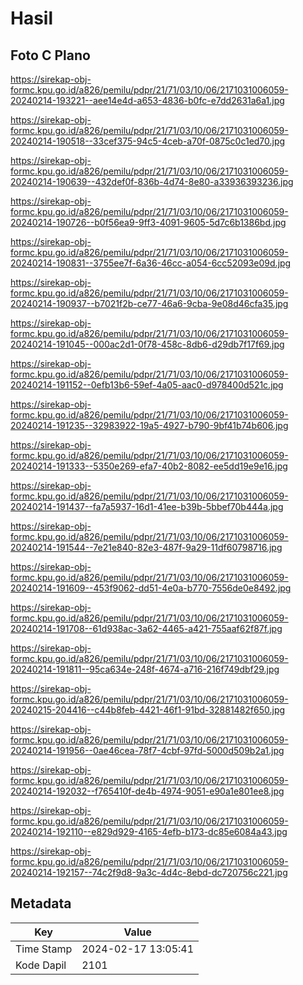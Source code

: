 # Hasil

## Foto C Plano

https://sirekap-obj-formc.kpu.go.id/a826/pemilu/pdpr/21/71/03/10/06/2171031006059-20240214-193221--aee14e4d-a653-4836-b0fc-e7dd2631a6a1.jpg

https://sirekap-obj-formc.kpu.go.id/a826/pemilu/pdpr/21/71/03/10/06/2171031006059-20240214-190518--33cef375-94c5-4ceb-a70f-0875c0c1ed70.jpg

https://sirekap-obj-formc.kpu.go.id/a826/pemilu/pdpr/21/71/03/10/06/2171031006059-20240214-190639--432def0f-836b-4d74-8e80-a33936393236.jpg

https://sirekap-obj-formc.kpu.go.id/a826/pemilu/pdpr/21/71/03/10/06/2171031006059-20240214-190726--b0f56ea9-9ff3-4091-9605-5d7c6b1386bd.jpg

https://sirekap-obj-formc.kpu.go.id/a826/pemilu/pdpr/21/71/03/10/06/2171031006059-20240214-190831--3755ee7f-6a36-46cc-a054-6cc52093e09d.jpg

https://sirekap-obj-formc.kpu.go.id/a826/pemilu/pdpr/21/71/03/10/06/2171031006059-20240214-190937--b7021f2b-ce77-46a6-9cba-9e08d46cfa35.jpg

https://sirekap-obj-formc.kpu.go.id/a826/pemilu/pdpr/21/71/03/10/06/2171031006059-20240214-191045--000ac2d1-0f78-458c-8db6-d29db7f17f69.jpg

https://sirekap-obj-formc.kpu.go.id/a826/pemilu/pdpr/21/71/03/10/06/2171031006059-20240214-191152--0efb13b6-59ef-4a05-aac0-d978400d521c.jpg

https://sirekap-obj-formc.kpu.go.id/a826/pemilu/pdpr/21/71/03/10/06/2171031006059-20240214-191235--32983922-19a5-4927-b790-9bf41b74b606.jpg

https://sirekap-obj-formc.kpu.go.id/a826/pemilu/pdpr/21/71/03/10/06/2171031006059-20240214-191333--5350e269-efa7-40b2-8082-ee5dd19e9e16.jpg

https://sirekap-obj-formc.kpu.go.id/a826/pemilu/pdpr/21/71/03/10/06/2171031006059-20240214-191437--fa7a5937-16d1-41ee-b39b-5bbef70b444a.jpg

https://sirekap-obj-formc.kpu.go.id/a826/pemilu/pdpr/21/71/03/10/06/2171031006059-20240214-191544--7e21e840-82e3-487f-9a29-11df60798716.jpg

https://sirekap-obj-formc.kpu.go.id/a826/pemilu/pdpr/21/71/03/10/06/2171031006059-20240214-191609--453f9062-dd51-4e0a-b770-7556de0e8492.jpg

https://sirekap-obj-formc.kpu.go.id/a826/pemilu/pdpr/21/71/03/10/06/2171031006059-20240214-191708--61d938ac-3a62-4465-a421-755aaf62f87f.jpg

https://sirekap-obj-formc.kpu.go.id/a826/pemilu/pdpr/21/71/03/10/06/2171031006059-20240214-191811--95ca634e-248f-4674-a716-216f749dbf29.jpg

https://sirekap-obj-formc.kpu.go.id/a826/pemilu/pdpr/21/71/03/10/06/2171031006059-20240215-204416--c44b8feb-4421-46f1-91bd-32881482f650.jpg

https://sirekap-obj-formc.kpu.go.id/a826/pemilu/pdpr/21/71/03/10/06/2171031006059-20240214-191956--0ae46cea-78f7-4cbf-97fd-5000d509b2a1.jpg

https://sirekap-obj-formc.kpu.go.id/a826/pemilu/pdpr/21/71/03/10/06/2171031006059-20240214-192032--f765410f-de4b-4974-9051-e90a1e801ee8.jpg

https://sirekap-obj-formc.kpu.go.id/a826/pemilu/pdpr/21/71/03/10/06/2171031006059-20240214-192110--e829d929-4165-4efb-b173-dc85e6084a43.jpg

https://sirekap-obj-formc.kpu.go.id/a826/pemilu/pdpr/21/71/03/10/06/2171031006059-20240214-192157--74c2f9d8-9a3c-4d4c-8ebd-dc720756c221.jpg


## Metadata

| Key        | Value               |
| ---------- | ------------------- |
| Time Stamp | 2024-02-17 13:05:41 |
| Kode Dapil | 2101                |



